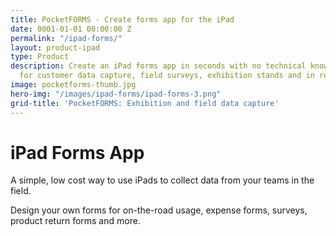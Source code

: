 ```yaml
---
title: PocketFORMS - Create forms app for the iPad
date: 0001-01-01 00:00:00 Z
permalink: "/ipad-forms/"
layout: product-ipad
type: Product
description: Create an iPad forms app in seconds with no technical knowledge. Perfect
  for customer data capture, field surveys, exhibition stands and in retail environments.
image: pocketforms-thumb.jpg
hero-img: "/images/ipad-forms/ipad-forms-3.png"
grid-title: 'PocketFORMS: Exhibition and field data capture'
---
```


# iPad Forms App

A simple, low cost way to use iPads to collect data from your teams in the field.

Design your own forms for on-the-road usage, expense forms, surveys, product return forms and more.
